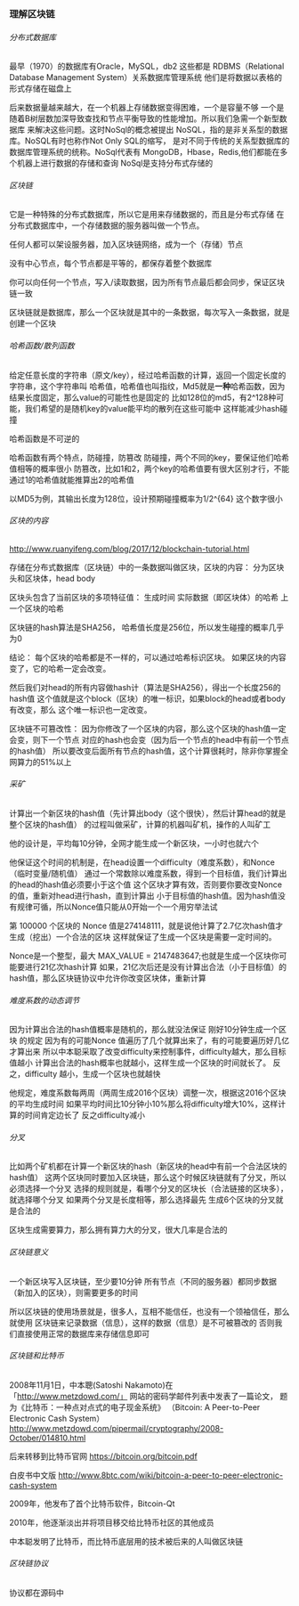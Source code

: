 ### 理解区块链

###### 分布式数据库
最早（1970）的数据库有Oracle，MySQL，db2 这些都是 
RDBMS（Relational Database Management System）关系数据库管理系统
他们是将数据以表格的形式存储在磁盘上

后来数据量越来越大，在一个机器上存储数据变得困难，一个是容量不够
一个是随着B树层数加深导致查找和节点平衡导致的性能增加。所以我们急需一个新型数据库
来解决这些问题。这时NoSql的概念被提出
NoSQL，指的是非关系型的数据库。NoSQL有时也称作Not Only SQL的缩写，
是对不同于传统的关系型数据库的数据库管理系统的统称。NoSql代表有
MongoDB，Hbase，Redis,他们都能在多个机器上进行数据的存储和查询
NoSql是支持分布式存储的

###### 区块链
它是一种特殊的分布式数据库，所以它是用来存储数据的，而且是分布式存储
在分布式数据库中，一个存储数据的服务器叫做一个节点。

任何人都可以架设服务器，加入区块链网络，成为一个（存储）节点

没有中心节点，每个节点都是平等的，都保存着整个数据库

你可以向任何一个节点，写入/读取数据，因为所有节点最后都会同步，保证区块链一致

区块链就是数据库，那么一个区块就是其中的一条数据，每次写入一条数据，就是创建一个区块

###### 哈希函数/散列函数
给定任意长度的字符串（原文/key），经过哈希函数的计算，返回一个固定长度的字符串，这个字符串叫
哈希值，哈希值也叫指纹，Md5就是**一种**哈希函数，因为结果长度固定，那么value的可能性也是固定的
比如128位的md5，有2^128种可能，我们希望的是随机key的value能平均的散列在这些可能中
这样能减少hash碰撞


哈希函数是不可逆的

哈希函数有两个特点，防碰撞，防篡改
防碰撞，两个不同的key，要保证他们哈希值相等的概率很小
防篡改，比如1和2，两个key的哈希值要有很大区别才行，不能通过1的哈希值就能推算出2的哈希值

以MD5为例，其输出长度为128位，设计预期碰撞概率为1/2^{64} 这个数字很小

###### 区块的内容
http://www.ruanyifeng.com/blog/2017/12/blockchain-tutorial.html

存储在分布式数据库（区块链）中的一条数据叫做区块，区块的内容：
分为区块头和区块体，head body

区块头包含了当前区块的多项特征值：
生成时间
实际数据（即区块体）的哈希
上一个区块的哈希

区块链的hash算法是SHA256， 哈希值长度是256位，所以发生碰撞的概率几乎为0

结论：
每个区块的哈希都是不一样的，可以通过哈希标识区块。
如果区块的内容变了，它的哈希一定会改变。

然后我们对head的所有内容做hash计（算法是SHA256），得出一个长度256的hash值
这个值就是这个block（区块）的唯一标识，如果block的head或者body有改变，那么
这个唯一标识也一定改变。

区块链不可篡改性：
因为你修改了一个区块的内容，那么这个区块的hash值一定会变，则下一个节点
对应的hash也会变（因为后一个节点的head中有前一个节点的hash值）
所以要改变后面所有节点的hash值，这个计算很耗时，除非你掌握全网算力的51%以上

###### 采矿
计算出一个新区块的hash值（先计算出body（这个很快），然后计算head的就是整个区块的hash值）
的过程叫做采矿，计算的机器叫矿机，操作的人叫矿工

他的设计是，平均每10分钟，全网才能生成一个新区块，一小时也就六个

他保证这个时间的机制是，在head设置一个difficulty（难度系数），和Nonce（临时变量/随机值）
通过一个常数除以难度系数，得到一个目标值，我们计算出的head的hash值必须要小于这个值
这个区块才算有效，否则要你要改变Nonce的值，重新对head进行hash，直到计算出
小于目标值的hash值。因为hash值没有规律可循，所以Nonce值只能从0开始一个一个用穷举法试

第 100000 个区块的 Nonce 值是274148111，就是说他计算了2.7亿次hash值才生成（挖出）一个合法的区块
这样就保证了生成一个区块是需要一定时间的。

Nonce是一个整型，最大 MAX_VALUE = 2147483647;也就是生成一个区块你可能要进行21亿次hash计算
如果，21亿次后还是没有计算出合法（小于目标值）的hash值，那么区块链协议中允许你改变区块体，重新计算

###### 难度系数的动态调节

因为计算出合法的hash值概率是随机的，那么就没法保证 刚好10分钟生成一个区块 的规定
因为有的可能Nonce 值遍历了几个就算出来了，有的可能要遍历好几亿才算出来
所以中本聪采取了改变difficulty来控制事件，difficulty越大，那么目标值越小
计算出合法的hash概率也就越小，这样生成一个区块的时间就长了。
反之，difficulty 越小，生成一个区块也就越快

他规定，难度系数每两周（两周生成2016个区块）调整一次，根据这2016个区块的平均生成时间
如果平均时间比10分钟小10%那么将difficulty增大10%，这样计算的时间肯定边长了
反之difficulty减小


###### 分叉
比如两个矿机都在计算一个新区块的hash（新区块的head中有前一个合法区块的hash值）
这两个区块同时要加入区块链，那么这个时候区块链就有了分叉，所以必须选择一个分叉
选择的规则就是，看哪个分叉的区块长（合法链接的区块多），就选择哪个分叉
如果两个分叉是长度相等，那么选择最先 生成6个区块的分叉就是合法的

区块生成需要算力，那么拥有算力大的分叉，很大几率是合法的


###### 区块链意义
一个新区块写入区块链，至少要10分钟
所有节点（不同的服务器）都同步数据（新加入的区块），则需要更多的时间

所以区块链的使用场景就是，很多人，互相不能信任，也没有一个领袖信任，那么就使用
区块链来记录数据（信息），这样的数据（信息）是不可被篡改的
否则我们直接使用正常的数据库来存储信息即可


###### 区块链和比特币

2008年11月1日，中本聰(Satoshi Nakamoto)在「http://www.metzdowd.com/」
网站的密码学邮件列表中发表了一篇论文，
题为《比特币：一种点对点式的电子现金系统》
（Bitcoin: A Peer-to-Peer Electronic Cash System）
http://www.metzdowd.com/pipermail/cryptography/2008-October/014810.html

后来转移到比特币官网
https://bitcoin.org/bitcoin.pdf

白皮书中文版
http://www.8btc.com/wiki/bitcoin-a-peer-to-peer-electronic-cash-system

2009年，他发布了首个比特币软件，Bitcoin-Qt

2010年，他逐渐淡出并将项目移交给比特币社区的其他成员

中本聪发明了比特币，而比特币底层用的技术被后来的人叫做区块链


###### 区块链协议
协议都在源码中




